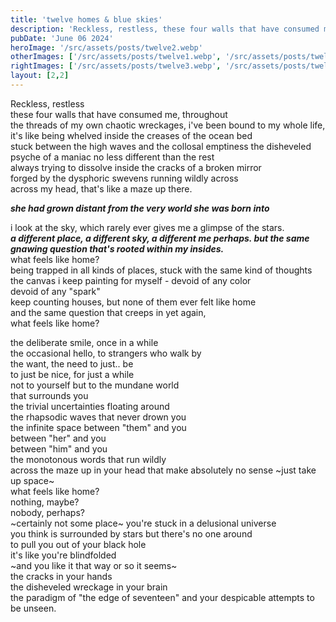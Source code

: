```yaml
---
title: 'twelve homes & blue skies'
description: 'Reckless, restless, these four walls that have consumed me, throughout  '
pubDate: 'June 06 2024'
heroImage: '/src/assets/posts/twelve2.webp'
otherImages: ['/src/assets/posts/twelve1.webp', '/src/assets/posts/twelve2.webp']
rightImages: ['/src/assets/posts/twelve3.webp', '/src/assets/posts/twelve4.webp']
layout: [2,2]
---
```


Reckless, restless  
these four walls that have consumed me, throughout  
the threads of my own chaotic wreckages, i've been bound to 
my whole life, it's like being whelved inside the creases of the ocean bed  
stuck between the high waves and the collosal emptiness 
the disheveled psyche of a maniac no less different than the rest   
always trying to dissolve inside the cracks of a broken mirror  
forged by the dysphoric swevens running wildly across   
across my head, that's like a maze up there.    


***she had grown distant from the very world she was born into***

i look at the sky, which rarely ever gives me a glimpse of the stars.   
***a different place, a different sky, a different me perhaps. but the same gnawing question that's rooted within my insides.***  
what feels like home?   
being trapped in all kinds of places, stuck with the same kind of thoughts  
the canvas i keep painting for myself - devoid of any color     
devoid of any "spark"   
keep counting houses, but none of them ever felt like home  
and the same question that creeps in yet again,     
what feels like home?   


the deliberate smile, once in a while   
the occasional hello, to strangers who walk by  
the want, the need to just.. be     
to just be nice, for just a while       
not to yourself but to the mundane world    
that surrounds you  
the trivial uncertainties floating around   
the rhapsodic waves that never drown you    
the infinite space between "them" and you   
between "her" and you   
between "him" and you   
the monotonous words that run wildly    
across the maze up in your head
that make absolutely no sense ~just take up space~      
what feels like home?   
nothing, maybe?     
nobody, perhaps?    
~certainly not some place~
you're stuck in a delusional universe   
you think is surrounded by stars but there's no one around  
to pull you out of your black hole  
it's like you're blindfolded    
~and you like it that way or so it seems~   
the cracks in your hands    
the disheveled wreckage in your brain   
the paradigm of "the edge of seventeen" 
and your despicable attempts to be unseen.  
 